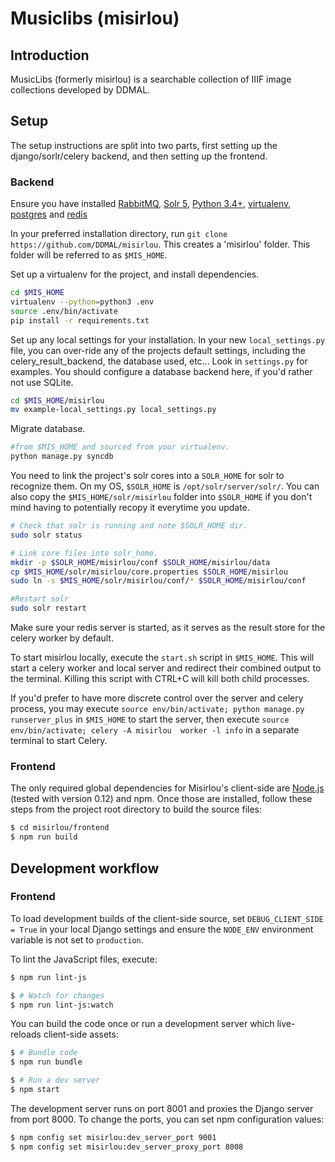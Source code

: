 # Musiclibs (misirlou)

## Introduction
MusicLibs (formerly misirlou) is a searchable collection of IIIF image collections developed by DDMAL. 

## Setup
The setup instructions are split into two parts, first setting up the 
django/sorlr/celery backend, and then setting up the frontend.

### Backend

Ensure you have installed [RabbitMQ](https://www.rabbitmq.com/),
[Solr 5](https://lucene.apache.org/solr/),
[Python 3.4+](https://www.python.org/),
[virtualenv](https://virtualenv.readthedocs.org/en/latest/installation.html),
[postgres](http://www.postgresql.org/) and
[redis](http://redis.io/)

In your preferred installation directory, run ``git clone https://github.com/DDMAL/misirlou``.
This creates a 'misirlou' folder. This folder will be referred to as ``$MIS_HOME``.

Set up a virtualenv for the project, and install dependencies.
```bash
cd $MIS_HOME
virtualenv --python=python3 .env
source .env/bin/activate
pip install -r requirements.txt
```

Set up any local settings for your installation. In your new `local_settings.py` file, you can
over-ride any of the projects default settings, including the celery_result_backend, the 
database used, etc... Look in `settings.py` for examples. You should configure a database backend
here, if you'd rather not use SQLite.
```bash
cd $MIS_HOME/misirlou 
mv example-local_settings.py local_settings.py
```

Migrate database.
```bash
#from $MIS_HOME and sourced from your virtualenv.
python manage.py syncdb
```
You need to link the project's solr cores into a `SOLR_HOME` for solr to recognize them.
On my OS, `$SOLR_HOME` is `/opt/solr/server/solr/`. You can also copy the `$MIS_HOME/solr/misirlou`
folder into `$SOLR_HOME` if you don't mind having to potentially recopy it everytime you update.
```bash
# Check that solr is running and note $SOLR_HOME dir.
sudo solr status 

# Link core files into solr_home.
mkdir -p $SOLR_HOME/misirlou/conf $SOLR_HOME/misirlou/data
cp $MIS_HOME/solr/misirlou/core.properties $SOLR_HOME/misirlou
sudo ln -s $MIS_HOME/solr/misirlou/conf/* $SOLR_HOME/misirlou/conf

#Restart solr
sudo solr restart
```

Make sure your redis server is started, as it serves as the result store for 
the celery worker by default.

To start misirlou locally, execute the ``start.sh`` script in ``$MIS_HOME``. This
will start a celery worker and local server and redirect their combined output
to the terminal. Killing this script with CTRL+C will kill both child processes.

If you'd prefer to have more discrete control over the server and celery process,
you may execute ``source env/bin/activate; python manage.py runserver_plus`` in
``$MIS_HOME`` to start the server, then execute 
``source env/bin/activate; celery -A misirlou  worker -l info`` in a separate 
terminal to start Celery.

### Frontend

The only required global dependencies for Misirlou's client-side are [Node.js](https://nodejs.org/) (tested
with version 0.12) and npm. Once those are installed, follow these steps from the project root directory to build
the source files:

```sh
$ cd misirlou/frontend
$ npm run build
```

## Development workflow

### Frontend

To load development builds of the client-side source, set `DEBUG_CLIENT_SIDE = True`  in your local Django settings and ensure the `NODE_ENV` environment variable is not set to `production`.

To lint the JavaScript files, execute:

```sh
$ npm run lint-js

$ # Watch for changes
$ npm run lint-js:watch
```

You can build the code once or run a development server which live-reloads client-side assets:

```sh
$ # Bundle code
$ npm run bundle

$ # Run a dev server
$ npm start
```

The development server runs on port 8001 and proxies the Django server from port 8000. To change the ports, you can set npm configuration values:

```sh
$ npm config set misirlou:dev_server_port 9001
$ npm config set misirlou:dev_server_proxy_port 8008
```

